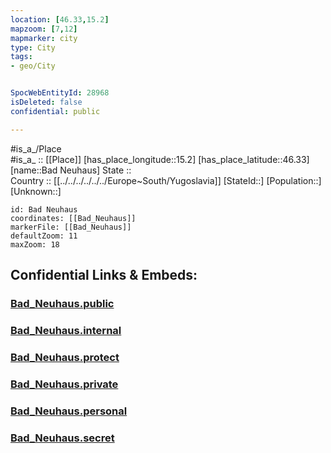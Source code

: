 ```yaml
---
location: [46.33,15.2] 
mapzoom: [7,12] 
mapmarker: city 
type: City
tags:
- geo/City


SpocWebEntityId: 28968
isDeleted: false
confidential: public

---
```

#is_a_/Place  
#is_a_ :: [[Place]] 
[has_place_longitude::15.2] 
[has_place_latitude::46.33] 
[name::Bad Neuhaus] 
State ::  
Country :: [[../../../../../../Europe~South/Yugoslavia]] 
[StateId::] 
[Population::] 
[Unknown::] 


```leaflet
id: Bad Neuhaus
coordinates: [[Bad_Neuhaus]] 
markerFile: [[Bad_Neuhaus]] 
defaultZoom: 11 
maxZoom: 18
```


## Confidential Links & Embeds: 

### [Bad_Neuhaus.public](/_public/\Earth\Continent\Europe\Europe~Central\Slovenia\Regions~Slovenia\Savinjska\counties~Savinjska\Dobrna\CityBad_Neuhaus.public.md) 

### [Bad_Neuhaus.internal](/_internal/\Earth\Continent\Europe\Europe~Central\Slovenia\Regions~Slovenia\Savinjska\counties~Savinjska\Dobrna\CityBad_Neuhaus.internal.md) 

### [Bad_Neuhaus.protect](/_protect/\Earth\Continent\Europe\Europe~Central\Slovenia\Regions~Slovenia\Savinjska\counties~Savinjska\Dobrna\CityBad_Neuhaus.protect.md) 

### [Bad_Neuhaus.private](/_private/\Earth\Continent\Europe\Europe~Central\Slovenia\Regions~Slovenia\Savinjska\counties~Savinjska\Dobrna\CityBad_Neuhaus.private.md) 

### [Bad_Neuhaus.personal](/_personal/\Earth\Continent\Europe\Europe~Central\Slovenia\Regions~Slovenia\Savinjska\counties~Savinjska\Dobrna\CityBad_Neuhaus.personal.md) 

### [Bad_Neuhaus.secret](/_secret/\Earth\Continent\Europe\Europe~Central\Slovenia\Regions~Slovenia\Savinjska\counties~Savinjska\Dobrna\CityBad_Neuhaus.secret.md)

